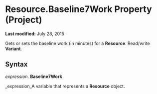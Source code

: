 
# Resource.Baseline7Work Property (Project)

 **Last modified:** July 28, 2015

Gets or sets the baseline work (in minutes) for a  **Resource**. Read/write  **Variant**.

## Syntax

 _expression_. **Baseline7Work**

 _expression_A variable that represents a  **Resource** object.

